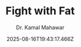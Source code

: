 ---
title: "Fight with Fat"
date: "2025-08-16T19:43:17.466Z"
author: "Dr. Kamal Mahawar"
read_year: "NO"
recommendation: '3'
url: /bookshelf/fight-with-fat
---